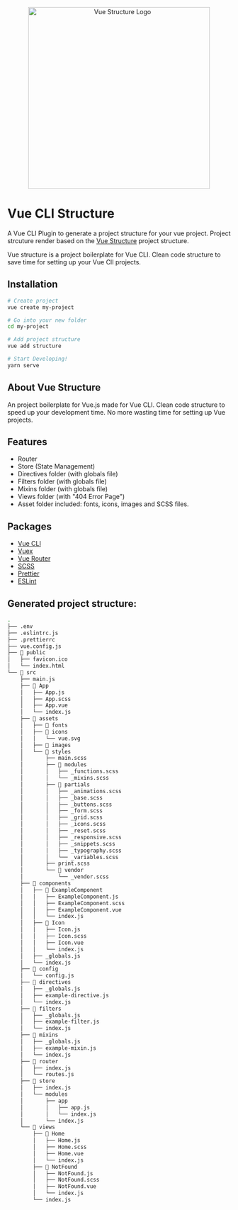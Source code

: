 <p align=center><img width="410" src="https://raw.githubusercontent.com/ericfennis/vue-structure/4bff88983d079a288be98b0adcb5cc00e43cecc7/src/assets/images/vue-structure.png" alt="Vue Structure Logo"></p>

# Vue CLI Structure
A Vue CLI Plugin to generate a project structure for your vue project. Project strcuture render based on the [Vue Structure](https://github.com/ericfennis/vue-structure) project structure.

Vue structure is a project boilerplate for Vue CLI. Clean code structure to save time for setting up your Vue ClI projects.

## Installation
``` bash
# Create project
vue create my-project
```
``` bash
# Go into your new folder
cd my-project
```
``` bash
# Add project structure
vue add structure
```
``` bash
# Start Developing!
yarn serve
```

## About Vue Structure
An project boilerplate for Vue.js made for Vue CLI. Clean code structure to speed up your development time. No more wasting time for setting up Vue projects.

## Features
* Router
* Store (State Management)
* Directives folder (with globals file)
* Filters folder (with globals file)
* Mixins folder (with globals file)
* Views folder (with "404 Error Page")
* Asset folder included: fonts, icons, images and SCSS files.

## Packages
* [Vue CLI](https://cli.vuejs.org/)
* [Vuex](https://github.com/vuejs/vuex)
* [Vue Router](https://github.com/vuejs/vue-router)
* [SCSS](https://github.com/sass/sass)
* [Prettier](https://prettier.io/)
* [ESLint](https://eslint.org/)


## Generated project structure:
``` bash
.
├── .env
├── .eslintrc.js
├── .prettierrc
├── vue.config.js
├── 📂 public
│   ├── favicon.ico
│   └── index.html
└── 📂 src 
    ├── main.js
    ├── 📂 App 
    │   ├── App.js
    │   ├── App.scss
    │   ├── App.vue
    │   └── index.js
    ├── 📂 assets
    │   ├── 📂 fonts
    │   ├── 📂 icons
    │   │   └── vue.svg
    │   ├── 📂 images
    │   └── 📂 styles
    │       ├── main.scss
    │       ├── 📂 modules
    │       │   ├── _functions.scss
    │       │   └── _mixins.scss
    │       ├── 📂 partials
    │       │   ├── _animations.scss
    │       │   ├── _base.scss
    │       │   ├── _buttons.scss
    │       │   ├── _form.scss
    │       │   ├── _grid.scss
    │       │   ├── _icons.scss
    │       │   ├── _reset.scss
    │       │   ├── _responsive.scss
    │       │   ├── _snippets.scss
    │       │   ├── _typography.scss
    │       │   └── _variables.scss
    │       ├── print.scss
    │       └── 📂 vendor
    │           └── _vendor.scss
    ├── 📂 components
    │   ├── 📂 ExampleComponent
    │   │   ├── ExampleComponent.js
    │   │   ├── ExampleComponent.scss
    │   │   ├── ExampleComponent.vue
    │   │   └── index.js
    │   ├── 📂 Icon
    │   │   ├── Icon.js
    │   │   ├── Icon.scss
    │   │   ├── Icon.vue
    │   │   └── index.js
    │   ├── _globals.js
    │   └── index.js
    ├── 📂 config
    │   └── config.js
    ├── 📂 directives
    │   ├── _globals.js
    │   ├── example-directive.js
    │   └── index.js
    ├── 📂 filters
    │   ├── _globals.js
    │   ├── example-filter.js
    │   └── index.js
    ├── 📂 mixins
    │   ├── _globals.js
    │   ├── example-mixin.js
    │   └── index.js
    ├── 📂 router
    │   ├── index.js
    │   └── routes.js
    ├── 📂 store
    │   ├── index.js
    │   └── modules
    │       ├── app
    │       │   ├── app.js
    │       │   └── index.js
    │       └── index.js
    └── 📂 views
        ├── 📂 Home
        │   ├── Home.js
        │   ├── Home.scss
        │   ├── Home.vue
        │   └── index.js
        ├── 📂 NotFound
        │   ├── NotFound.js
        │   ├── NotFound.scss
        │   ├── NotFound.vue
        │   └── index.js
        └── index.js
```

